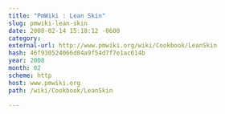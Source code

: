 ```yaml
---
title: "PmWiki : Lean Skin"
slug: pmwiki-lean-skin
date: 2008-02-14 15:18:12 -0600
category: 
external-url: http://www.pmwiki.org/wiki/Cookbook/LeanSkin
hash: 46f930524066d84a9f54d7f7e1ac614b
year: 2008
month: 02
scheme: http
host: www.pmwiki.org
path: /wiki/Cookbook/LeanSkin

---
```



